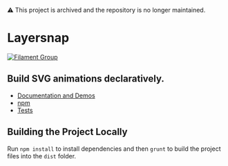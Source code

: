 :warning: This project is archived and the repository is no longer maintained. 

# Layersnap 

[![Filament Group](http://filamentgroup.com/images/fg-logo-positive-sm-crop.png) ](http://www.filamentgroup.com/)

## Build SVG animations declaratively.

* [Documentation and Demos](https://filamentgroup.github.io/layersnap/demo/)
* [npm](https://www.npmjs.com/package/layersnap)
* [Tests](https://filamentgroup.github.io/layersnap/test/)

## Building the Project Locally

Run `npm install` to install dependencies and then `grunt` to build the project files into the `dist` folder.
